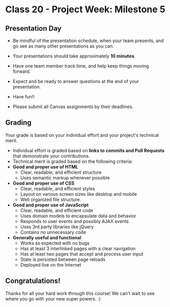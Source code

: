 # Class 20 -  Project Week: Milestone 5
## Presentation Day

* Be mindful of the presentation schedule, when your team presents, and go see as many other presentations as you can.

* Your presentations should take approximately **10 minutes**. 

* Have one team member track time, and help keep things moving forward.

* Expect and be ready to answer questions at the end of your presentation. 

* Have fun!!

* Please submit all Canvas assignments by their deadlines.

## Grading
Your grade is based on your individual effort and your project's technical merit.
* Individual effort is graded based on **links to commits and Pull Requests** that demonstrate your contributions.
* Technical merit is graded based on the following criteria:
 * **Good and proper use of HTML**
   * Clear, readable, and efficient structure
   * Uses semantic markup whenever possible
 * **Good and proper use of CSS**
   * Clear, readable, and efficient styles
   * Layout on various screen sizes like desktop and mobile
   * Well organized file structure.
 * **Good and proper use of JavaScript**
   * Clear, readable, and efficient code
   * Uses domain models to encapsulate data and behavior
   * Responds to user events and possibly AJAX events
   * Uses 3rd party libraries like jQuery
   * Contains no unnecessary code
 * **Generally useful and functional**
   * Works as expected with no bugs
   * Has at least 3 interlinked pages with a clear navigation
   * Has at least two pages that accept and process user input
   * State is persisted between page reloads
   * Deployed live on the Internet

## Congratulations!
Thanks for all your hard work through this course! We can't wait to see where you go with your new super powers. :)
